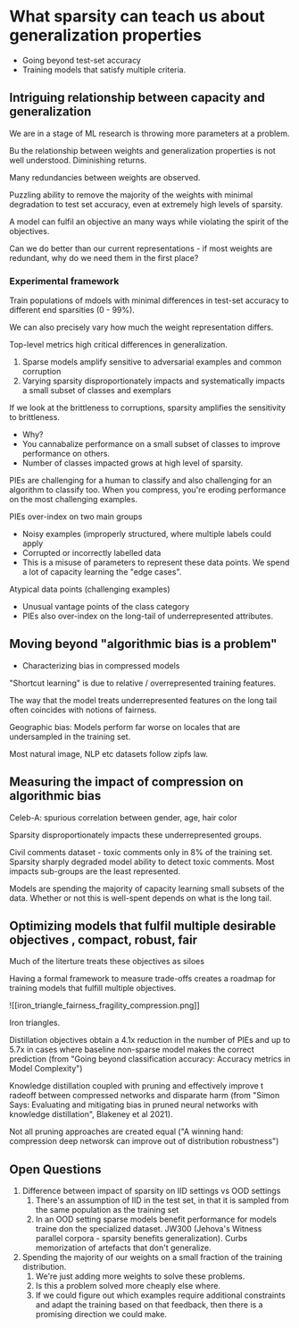 # What sparsity can teach us about generalization properties

 - Going beyond test-set accuracy
 - Training models that satisfy multiple criteria.


## Intriguing relationship between capacity and generalization

We are in a stage of ML research is throwing more parameters at a problem.

Bu the relationship between weights and generalization properties is not well understood. Diminishing returns.

Many redundancies between weights are observed.

Puzzling ability to remove the majority of the weights with minimal degradation to test set accuracy, even at extremely high levels of sparsity.

A model can fulfil an objective an many ways while violating the spirit of the objectives.

Can we do better than our current representations - if most weights are redundant, why do we need them in the first place?

### Experimental framework

Train populations of mdoels with minimal differences in test-set accuracy to different end sparsities (0 - 99%).

We can also precisely vary how much the weight representation differs.

Top-level metrics high critical differences in generalization.

 1. Sparse models amplify sensitive to adversarial examples and common corruption
 2. Varying sparsity disproportionately impacts and systematically impacts a small subset of classes and exemplars


If we look at the brittleness to corruptions, sparsity amplifies the sensitivity to brittleness.

 - Why?
 - You cannabalize performance on a small subset of classes to improve performance on others.
 - Number of classes impacted grows at high level of sparsity.


PIEs are challenging for a human to classify and also challenging for an algorithm to classify too. When you compress, you're eroding performance on the most challenging examples.

PIEs over-index on two main groups
 - Noisy examples (improperly structured, where multiple labels could apply
 - Corrupted or incorrectly labelled data
 - This is a misuse of parameters to represent these data points. We spend a lot of capacity learning the "edge cases".

Atypical data points (challenging examples)
 - Unusual vantage points of the class category
 - PIEs also over-index on the long-tail of underrepresented attributes.


## Moving beyond "algorithmic bias is a problem"

 - Characterizing bias in compressed models


"Shortcut learning" is due to relative / overrepresented training features.

The way that the model treats underrepresented features on the long tail often coincides with notions of fairness.

Geographic bias: Models perform far worse on locales that are undersampled in the training set.

Most natural image, NLP etc datasets follow zipfs law.


## Measuring the impact of compression on algorithmic bias

Celeb-A: spurious correlation between gender, age, hair color

Sparsity disproportionately impacts these underrepresented groups.

Civil comments dataset - toxic comments only in 8% of the training set. Sparsity sharply degraded model ability to detect toxic comments. Most impacts sub-groups are the least represented.

Models are spending the majority of capacity learning small subsets of the data. Whether or not this is well-spent depends on what is the long tail.

## Optimizing models that fulfil multiple desirable objectives , compact, robust, fair

Much of the literture treats these objectives as siloes

Having a formal framework to measure trade-offs creates a roadmap for training models that fulfill multiple objectives.

![[iron_triangle_fairness_fragility_compression.png]]

Iron triangles.

Distillation objectives obtain a 4.1x reduction in the number of PIEs and up to 5.7x in cases where baseline non-sparse model makes the correct prediction (from "Going beyond classification accuracy: Accuracy metrics in Model Complexity")

Knowledge distillation coupled with pruning and effectively improve t radeoff between compressed networks and disparate harm (from "Simon Says: Evaluating and mitigating bias in pruned neural networks with knowledge distillation", Blakeney et al 2021).

Not all pruning approaches are created equal ("A winning hand: compression deep networsk can improve out of distribution robustness")

 ## Open Questions
 
 1. Difference between impact of sparsity on IID settings vs OOD settings
	 1. There's an assumption of IID in the test set, in that it is sampled from the same population as the training set
	 2. In an OOD setting sparse models benefit performance for models traine don the specialized dataset. JW300 (Jehova's Witness parallel corpora - sparsity benefits generalization). Curbs memorization of artefacts that don't generalize.
 2. Spending the majority of our weights on a small fraction of the training distribution.
	 1. We're just adding more weights to solve these problems.
	 2. Is this a problem solved more cheaply else where.
	 3. If we could figure out which examples require additional constraints and adapt the training based on that feedback, then there is a promising direction we could make.




